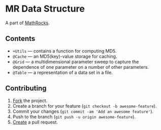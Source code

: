 # MR Data Structure

A part of [MathRocks](https://github.com/MathRocks/MathRocks).

## Contents

* `+Utils` — contains a function for computing MD5.
* `@Cache` — an MD5(key)-value storage for caching.
* `@Grid` — a multidimensional parameter sweep to capture the dependence of one
  parameter on a number of other parameters.
* `@Table` — a representation of a data set in a file.

## Contributing

1. [Fork](https://help.github.com/articles/fork-a-repo) the project.
2. Create a branch for your feature (`git checkout -b awesome-feature`).
3. Commit your changes (`git commit -am 'Add an awesome feature'`).
4. Push to the branch (`git push -u origin awesome-feature`).
5. [Create](https://help.github.com/articles/creating-a-pull-request)
   a pull request.
